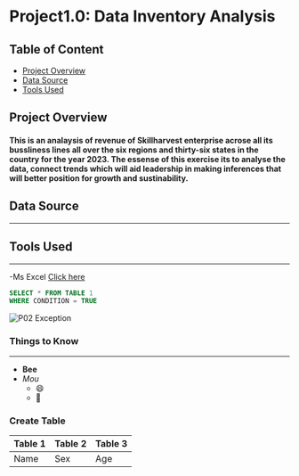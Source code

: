 # Project1.0: Data Inventory Analysis

## Table of Content
- [Project Overview](#project-overview)
- [Data Source](#data-source)
- [Tools Used](#tools-used)

## Project Overview
#### This is an analaysis of revenue of Skillharvest enterprise acrose all its bussliness lines all over the six regions and thirty-six states in the country for the year 2023. The essense of this exercise its to analyse the data, connect trends which will aid leadership in making inferences that will better position for growth and sustinability.

## Data Source
---

## Tools Used
---
-Ms Excel [Click here](https://www.microsoft.com)


``` SQL
SELECT * FROM TABLE 1
WHERE CONDITION = TRUE
```

![P02 Exception](https://github.com/user-attachments/assets/d828ad9f-29e0-4f61-b731-0fb696ac6b61)

### Things to Know
---
- **Bee**
- *Mou*
   -  😄
  -  🏃

### Create Table
|Table 1| Table 2 | Table 3|
|--------|---------|--------|
| Name   | Sex     |  Age   |
